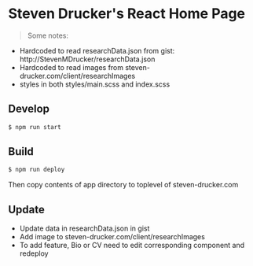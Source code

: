 # Steven Drucker's React Home Page


> Some notes: 
* Hardcoded to read researchData.json from gist: http://StevenMDrucker/researchData.json
* Hardcoded to read images from steven-drucker.com/client/researchImages
* styles in both styles/main.scss and index.scss


## Develop
```sh
$ npm run start
```

## Build
```sh
$ npm run deploy
```
Then copy contents of app directory to toplevel of steven-drucker.com

## Update
* Update data in researchData.json in gist
* Add image to steven-drucker.com/client/researchImages
* To add feature, Bio or CV need to edit corresponding component and redeploy


